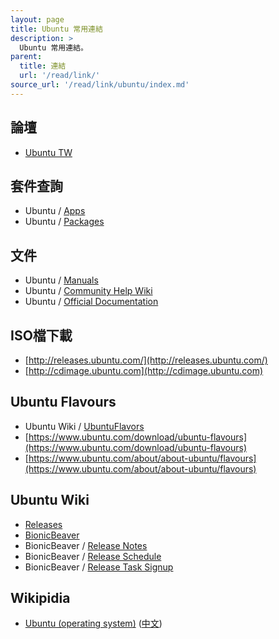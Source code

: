 ```yaml
---
layout: page
title: Ubuntu 常用連結
description: >
  Ubuntu 常用連結。
parent:
  title: 連結
  url: '/read/link/'
source_url: '/read/link/ubuntu/index.md'
---
```



## 論壇

* [Ubuntu TW](https://www.ubuntu-tw.org/)


## 套件查詢

* Ubuntu / [Apps](https://apps.ubuntu.com/cat/)
* Ubuntu / [Packages](http://packages.ubuntu.com/)


## 文件

* Ubuntu / [Manuals](http://manpages.ubuntu.com/)
* Ubuntu / [Community Help Wiki](https://help.ubuntu.com/community/)
* Ubuntu / [Official Documentation](https://help.ubuntu.com/)


## ISO檔下載

* [http://releases.ubuntu.com/](http://releases.ubuntu.com/)
* [http://cdimage.ubuntu.com](http://cdimage.ubuntu.com)


## Ubuntu Flavours

* Ubuntu Wiki / [UbuntuFlavors](https://wiki.ubuntu.com/UbuntuFlavors)
* [https://www.ubuntu.com/download/ubuntu-flavours](https://www.ubuntu.com/download/ubuntu-flavours)
* [https://www.ubuntu.com/about/about-ubuntu/flavours](https://www.ubuntu.com/about/about-ubuntu/flavours)


## Ubuntu Wiki

* [Releases](https://wiki.ubuntu.com/Releases)
* [BionicBeaver](https://wiki.ubuntu.com/BionicBeaver)
* BionicBeaver / [Release Notes](https://wiki.ubuntu.com/BionicBeaver/ReleaseNotes)
* BionicBeaver / [Release Schedule](https://wiki.ubuntu.com/BionicBeaver/ReleaseSchedule)
* BionicBeaver / [Release Task Signup](https://wiki.ubuntu.com/BionicBeaver/ReleaseTaskSignup)

## Wikipidia

* [Ubuntu (operating system)](https://en.wikipedia.org/wiki/Ubuntu_(operating_system)) ([中文](https://zh.wikipedia.org/zh-tw/Ubuntu))
